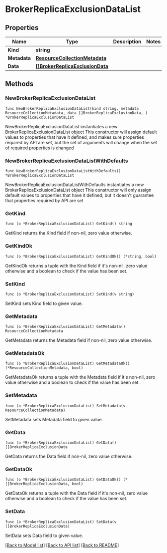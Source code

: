# BrokerReplicaExclusionDataList

## Properties

Name | Type | Description | Notes
------------ | ------------- | ------------- | -------------
**Kind** | **string** |  | 
**Metadata** | [**ResourceCollectionMetadata**](ResourceCollectionMetadata.md) |  | 
**Data** | [**[]BrokerReplicaExclusionData**](BrokerReplicaExclusionData.md) |  | 

## Methods

### NewBrokerReplicaExclusionDataList

`func NewBrokerReplicaExclusionDataList(kind string, metadata ResourceCollectionMetadata, data []BrokerReplicaExclusionData, ) *BrokerReplicaExclusionDataList`

NewBrokerReplicaExclusionDataList instantiates a new BrokerReplicaExclusionDataList object
This constructor will assign default values to properties that have it defined,
and makes sure properties required by API are set, but the set of arguments
will change when the set of required properties is changed

### NewBrokerReplicaExclusionDataListWithDefaults

`func NewBrokerReplicaExclusionDataListWithDefaults() *BrokerReplicaExclusionDataList`

NewBrokerReplicaExclusionDataListWithDefaults instantiates a new BrokerReplicaExclusionDataList object
This constructor will only assign default values to properties that have it defined,
but it doesn't guarantee that properties required by API are set

### GetKind

`func (o *BrokerReplicaExclusionDataList) GetKind() string`

GetKind returns the Kind field if non-nil, zero value otherwise.

### GetKindOk

`func (o *BrokerReplicaExclusionDataList) GetKindOk() (*string, bool)`

GetKindOk returns a tuple with the Kind field if it's non-nil, zero value otherwise
and a boolean to check if the value has been set.

### SetKind

`func (o *BrokerReplicaExclusionDataList) SetKind(v string)`

SetKind sets Kind field to given value.


### GetMetadata

`func (o *BrokerReplicaExclusionDataList) GetMetadata() ResourceCollectionMetadata`

GetMetadata returns the Metadata field if non-nil, zero value otherwise.

### GetMetadataOk

`func (o *BrokerReplicaExclusionDataList) GetMetadataOk() (*ResourceCollectionMetadata, bool)`

GetMetadataOk returns a tuple with the Metadata field if it's non-nil, zero value otherwise
and a boolean to check if the value has been set.

### SetMetadata

`func (o *BrokerReplicaExclusionDataList) SetMetadata(v ResourceCollectionMetadata)`

SetMetadata sets Metadata field to given value.


### GetData

`func (o *BrokerReplicaExclusionDataList) GetData() []BrokerReplicaExclusionData`

GetData returns the Data field if non-nil, zero value otherwise.

### GetDataOk

`func (o *BrokerReplicaExclusionDataList) GetDataOk() (*[]BrokerReplicaExclusionData, bool)`

GetDataOk returns a tuple with the Data field if it's non-nil, zero value otherwise
and a boolean to check if the value has been set.

### SetData

`func (o *BrokerReplicaExclusionDataList) SetData(v []BrokerReplicaExclusionData)`

SetData sets Data field to given value.



[[Back to Model list]](../README.md#documentation-for-models) [[Back to API list]](../README.md#documentation-for-api-endpoints) [[Back to README]](../README.md)


